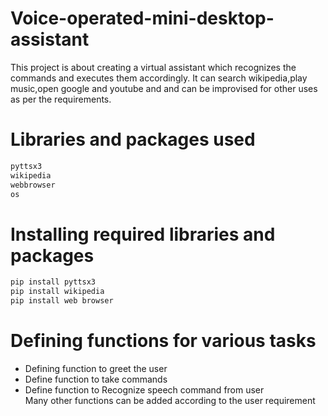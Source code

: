# Voice-operated-mini-desktop-assistant

This project is about creating a virtual assistant which recognizes the commands and executes them accordingly.
It can search wikipedia,play music,open google and youtube and and can be improvised for other uses as per the requirements.

# Libraries and packages used
```python
pyttsx3  
wikipedia  
webbrowser  
os  
```
# Installing required libraries and packages
```python
pip install pyttsx3  
pip install wikipedia  
pip install web browser  
```
# Defining functions for various tasks

- Defining function to greet the user  
- Define function to take commands  
- Define function to Recognize speech command from user  
Many other functions can be added according to the user requirement
